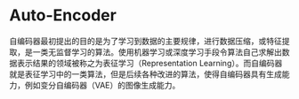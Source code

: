 # Auto-Encoder

自编码器最初提出的目的是为了学习到数据的主要规律，进行数据压缩，或特征提取，是一类无监督学习的算法。使用机器学习或深度学习手段令算法自己求解出数据表示结果的领域被称之为表征学习（Representation Learning）。而自编码器就是表征学习中的一类算法，但是后续各种改进的算法，使得自编码器具有生成能力，例如变分自编码器（VAE）的图像生成能力。




